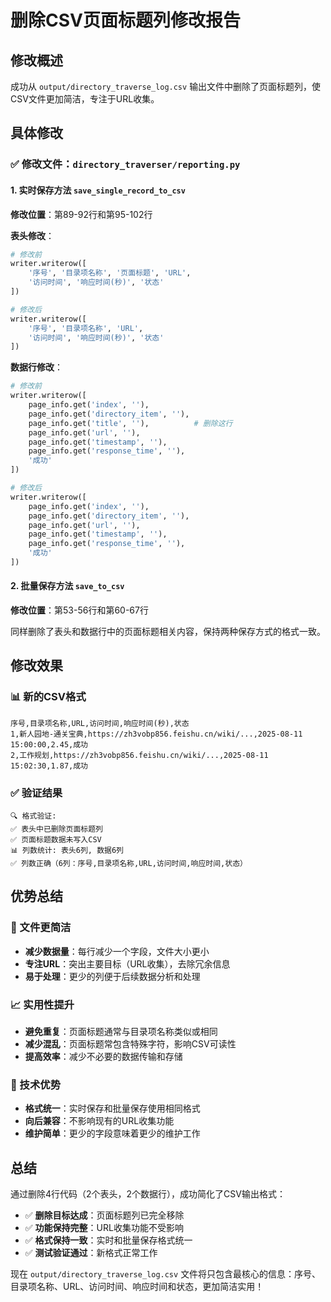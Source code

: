 # 删除CSV页面标题列修改报告

## 修改概述
成功从 `output/directory_traverse_log.csv` 输出文件中删除了页面标题列，使CSV文件更加简洁，专注于URL收集。

## 具体修改

### ✅ 修改文件：`directory_traverser/reporting.py`

#### 1. 实时保存方法 `save_single_record_to_csv`
**修改位置**：第89-92行和第95-102行

**表头修改**：
```python
# 修改前
writer.writerow([
    '序号', '目录项名称', '页面标题', 'URL', 
    '访问时间', '响应时间(秒)', '状态'
])

# 修改后
writer.writerow([
    '序号', '目录项名称', 'URL', 
    '访问时间', '响应时间(秒)', '状态'
])
```

**数据行修改**：
```python
# 修改前
writer.writerow([
    page_info.get('index', ''),
    page_info.get('directory_item', ''),
    page_info.get('title', ''),          # 删除这行
    page_info.get('url', ''),
    page_info.get('timestamp', ''),
    page_info.get('response_time', ''),
    '成功'
])

# 修改后
writer.writerow([
    page_info.get('index', ''),
    page_info.get('directory_item', ''),
    page_info.get('url', ''),
    page_info.get('timestamp', ''),
    page_info.get('response_time', ''),
    '成功'
])
```

#### 2. 批量保存方法 `save_to_csv`
**修改位置**：第53-56行和第60-67行

同样删除了表头和数据行中的页面标题相关内容，保持两种保存方式的格式一致。

## 修改效果

### 📊 新的CSV格式
```csv
序号,目录项名称,URL,访问时间,响应时间(秒),状态
1,新人园地-通关宝典,https://zh3vobp856.feishu.cn/wiki/...,2025-08-11 15:00:00,2.45,成功
2,工作规划,https://zh3vobp856.feishu.cn/wiki/...,2025-08-11 15:02:30,1.87,成功
```

### ✅ 验证结果
```
🔍 格式验证:
✅ 表头中已删除页面标题列
✅ 页面标题数据未写入CSV
📊 列数统计: 表头6列, 数据6列
✅ 列数正确（6列：序号,目录项名称,URL,访问时间,响应时间,状态）
```

## 优势总结

### 🎯 文件更简洁
- **减少数据量**：每行减少一个字段，文件大小更小
- **专注URL**：突出主要目标（URL收集），去除冗余信息
- **易于处理**：更少的列便于后续数据分析和处理

### 📈 实用性提升
- **避免重复**：页面标题通常与目录项名称类似或相同
- **减少混乱**：页面标题常包含特殊字符，影响CSV可读性
- **提高效率**：减少不必要的数据传输和存储

### 🔧 技术优势
- **格式统一**：实时保存和批量保存使用相同格式
- **向后兼容**：不影响现有的URL收集功能
- **维护简单**：更少的字段意味着更少的维护工作

## 总结

通过删除4行代码（2个表头，2个数据行），成功简化了CSV输出格式：

- ✅ **删除目标达成**：页面标题列已完全移除
- ✅ **功能保持完整**：URL收集功能不受影响  
- ✅ **格式保持一致**：实时和批量保存格式统一
- ✅ **测试验证通过**：新格式正常工作

现在 `output/directory_traverse_log.csv` 文件将只包含最核心的信息：序号、目录项名称、URL、访问时间、响应时间和状态，更加简洁实用！